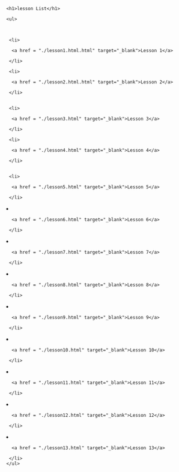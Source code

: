 <html>
  <body>


    <h1>lesson List</h1>

    <ul>



     <li>

      <a href = "./lesson1.html.html" target="_blank">Lesson 1</a>

     </li>

     <li>

      <a href = "./lesson2.html.html" target="_blank">Lesson 2</a>

     </li>


     <li>

      <a href = "./lesson3.html" target="_blank">Lesson 3</a>

     </li>

     <li>

      <a href = "./lesson4.html" target="_blank">Lesson 4</a>

     </li>

      
     <li>

      <a href = "./lesson5.html" target="_blank">Lesson 5</a>

     </li>


<li>

      <a href = "./lesson6.html" target="_blank">Lesson 6</a>

     </li>
<li>

      <a href = "./lesson7.html" target="_blank">Lesson 7</a>

     </li>
<li>

      <a href = "./lesson8.html" target="_blank">Lesson 8</a>

     </li>

<li>

      <a href = "./lesson9.html" target="_blank">Lesson 9</a>

     </li>
<li>

      <a href = "./lesson10.html" target="_blank">Lesson 10</a>

     </li>
<li>

      <a href = "./lesson11.html" target="_blank">Lesson 11</a>

     </li>
<li>

      <a href = "./lesson12.html" target="_blank">Lesson 12</a>

     </li>
<li>

      <a href = "./lesson13.html" target="_blank">Lesson 13</a>

     </li>
    </ul>


         

   

  </body>
</html>
